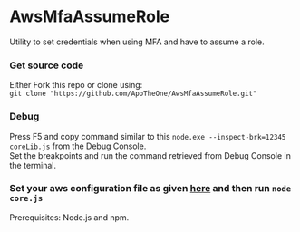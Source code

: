 # AwsMfaAssumeRole

Utility to set credentials when using MFA and have to assume a role.

### Get source code

Either Fork this repo or clone using:  
`git clone "https://github.com/ApoTheOne/AwsMfaAssumeRole.git"`

### Debug

Press F5 and copy command similar to this `node.exe --inspect-brk=12345 coreLib.js` from the Debug Console.  
Set the breakpoints and run the command retrieved from Debug Console in the terminal.

### Set your aws configuration file as given [here](https://apotheoun.netlify.com/2018/09/22/assumerolemfa/) and then run `node core.js`

Prerequisites: Node.js and npm.
